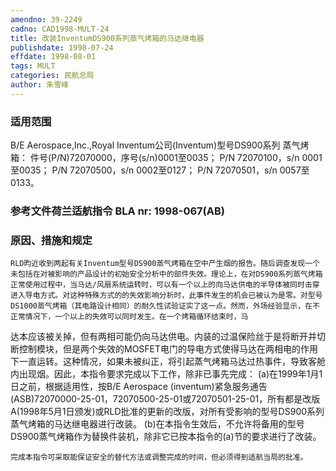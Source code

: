 ```yaml
---
amendno: 39-2249
cadno: CAD1998-MULT-24
title: 改装InventumDS900系列蒸气烤箱的马达继电器
publishdate: 1998-07-24
effdate: 1998-08-01
tags: MULT
categories: 民航总局
author: 朱雪峰
---
```


### 适用范围 
B/E Aerospace,Inc.,Royal Inventum公司(Inventum)型号DS900系列
蒸气烤箱：     件号(P/N)72070000，序号(s/n)0001至0035； P/N 72070100，s/n 0001至0035； P/N 72070500，s/n 0002至0127； P/N 72070501，s/n 0057至0133。

<!--more-->
### 参考文件荷兰适航指令 BLA nr: 1998-067(AB) 

### 原因、措施和规定 
    RLD昀近收到两起有关Inventum型号DS900蒸气烤箱在空中产生烟的报告。随后调查发现一个未包括在对被影响的产品设计的初始安全分析中的部件失效。理论上，在对DS900系列蒸气烤箱正常使用过程中，当马达/风扇系统运转时，可以有一个以上的向马达供电的半导体被同时击穿进入导电方式。对这种特殊方式的的失效影响分析时，此事件发生的机会已被认为是零。对型号DS1000蒸气烤箱（其电路设计相同）的耐久性试验证实了这一点。然而，外场经验显示，在不正常情况下，一个以上的失效可以同时发生。在一个烤箱循环结束时，马
       
达本应该被关掉，但有两相可能仍向马达供电。内装的过温保险丝于是将断开并切断控制模块，但是两个失效的MOSFET电门的导电方式使得马达在两相电的作用下一直运转。这种情况，如果未被纠正，将引起蒸气烤箱马达过热事件，导致客舱内出现烟。因此，本指令要求完成以下工作，除非已事先完成： 
    (a)在1999年1月1日之前，根据适用性，按B/E Aerospace (inventum)紧急服务通告(ASB)72070000-25-01，72070500-25-01或72070501-25-01，所有都是改版A(1998年5月1日颁发)或RLD批准的更新的改版，对所有受影响的型号DS900系列蒸气烤箱的马达继电器进行改装。 
(b)在本指令生效后，不允许将备用的型号DS900蒸气烤箱作为替换件装机，除非它已按本指令的(a)节的要求进行了改装。 

    完成本指令可采取能保证安全的替代方法或调整完成的时间，但必须得到适航当局的批准。
